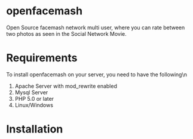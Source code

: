 openfacemash
============

Open Source facemash network multi user, where you can rate between two photos as seen in the Social Network Movie.

Requirements
============
To install openfacemash on your server, you need to have the following\n
1. Apache Server with mod_rewrite enabled
2. Mysql Server
3. PHP 5.0 or later
4. Linux/Windows

Installation
============